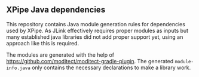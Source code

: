 ## XPipe Java dependencies

This repository contains Java module generation rules for dependencies used by XPipe.
As JLink effectively requires proper modules as inputs but many established java libraries did not add proper support yet, using an approach like this is required.

The modules are generated with the help of https://github.com/moditect/moditect-gradle-plugin.
The generated `module-info.java` only contains the necessary declarations to make a library work.
